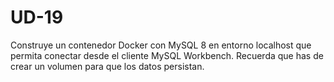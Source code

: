 # UD-19
Construye un contenedor Docker con MySQL 8 en entorno localhost que permita conectar desde el cliente MySQL Workbench. Recuerda que has de crear un volumen para que los datos persistan. 
